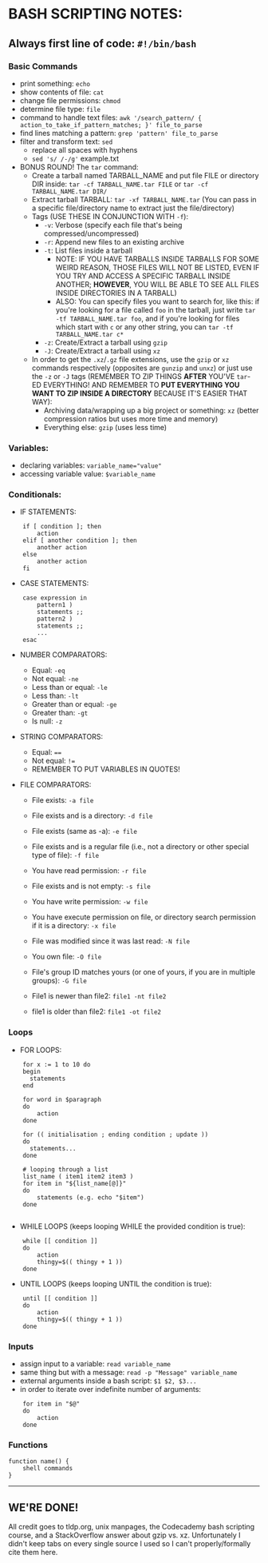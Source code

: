 # BASH SCRIPTING NOTES:
## Always first line of code: ```#!/bin/bash```

### Basic Commands
* print something: ```echo```
* show contents of file: ```cat```
* change file permissions: ```chmod```
* determine file type: ```file```
* command to handle text files: ```awk '/search_pattern/ { action_to_take_if_pattern_matches; }' file_to_parse```
* find lines matching a pattern: ```grep 'pattern' file_to_parse```
* filter and transform text: ```sed```
	* replace all spaces with hyphens
	* ```sed 's/ /-/g'``` example.txt
* BONUS ROUND! The ```tar``` command:
	* Create a tarball named TARBALL_NAME and put file FILE or directory DIR inside: ```tar -cf TARBALL_NAME.tar FILE``` or ```tar -cf TARBALL_NAME.tar DIR/```
	* Extract tarball TARBALL: ```tar -xf TARBALL_NAME.tar``` (You can pass in a specific file/directory name to extract just the file/directory)
	* Tags (USE THESE IN CONJUNCTION WITH ```-f```):
		* ```-v```: Verbose (specify each file that's being compressed/uncompressed)
		* ```-r```: Append new files to an existing archive
		* ```-t```: List files inside a tarball
			* NOTE: IF YOU HAVE TARBALLS INSIDE TARBALLS FOR SOME WEIRD REASON, THOSE FILES WILL NOT BE LISTED, EVEN IF YOU TRY AND ACCESS A SPECIFIC TARBALL INSIDE ANOTHER; __HOWEVER__, YOU WILL BE ABLE TO SEE ALL FILES INSIDE DIRECTORIES IN A TARBALL)
			* ALSO: You can specify files you want to search for, like this: if you're looking for a file called ```foo``` in the tarball, just write ```tar -tf TARBALL_NAME.tar foo```, and if you're looking for files which start with ```c``` or any other string, you can ```tar -tf TARBALL_NAME.tar c*```
		* ```-z```: Create/Extract a tarball using ```gzip```
		* ```-J```: Create/Extract a tarball using ```xz```
	* In order to get the ```.xz```/```.gz``` file extensions, use the ```gzip``` or ```xz``` commands respectively (opposites are ```gunzip``` and ```unxz```) or just use the ```-z``` or ```-J``` tags (REMEMBER TO ZIP THINGS __AFTER__ YOU'VE ```tar```-ED EVERYTHING! AND REMEMBER TO __PUT EVERYTHING YOU WANT TO ZIP INSIDE A DIRECTORY__ BECAUSE IT'S EASIER THAT WAY):
		* Archiving data/wrapping up a big project or something: ```xz``` (better compression ratios but uses more time and memory)
		* Everything else: ```gzip``` (uses less time)

### Variables:
* declaring variables: ```variable_name="value"```
* accessing variable value: ```$variable_name```

### Conditionals:
* IF STATEMENTS:
```
	if [ condition ]; then
		action
	elif [ another condition ]; then
		another action
	else
		another action
	fi
```

* CASE STATEMENTS:
```
	case expression in
	    pattern1 )
		statements ;;
	    pattern2 )
		statements ;;
	    ...
	esac
```

* NUMBER COMPARATORS:
	* Equal: ```-eq```
	* Not equal: ```-ne```
	* Less than or equal: ```-le```
	* Less than: ```-lt```
	* Greater than or equal: ```-ge```
	* Greater than: ```-gt```
	* Is null: ```-z```

* STRING COMPARATORS:
	* Equal: ```==```
	* Not equal: ```!=```
	* REMEMBER TO PUT VARIABLES IN QUOTES!
	
* FILE COMPARATORS:
	* File exists: ```-a file```
	* File exists and is a directory: ```-d file```
	* File exists (same as -a): ```-e file```
	* File exists and is a regular file (i.e., not a directory or other special type of file): ```-f file```
	* You have read permission: ```-r file``` 
	* File exists and is not empty: ```-s file```
	* You have write permission: ```-w file```
	* You have execute permission on file, or directory search permission if it is a directory: ```-x file```
	* File was modified since it was last read: ```-N file```
	* You own file: ```-O file```
	* File's group ID matches yours (or one of yours, if you are in multiple groups): ```-G file```

	* File1 is newer than file2: ```file1 -nt file2```
	* file1 is older than file2: ```file1 -ot file2```

### Loops
* FOR LOOPS:
```
	for x := 1 to 10 do
	begin
	  statements
	end

	for word in $paragraph
	do
		action	
	done
	
	for (( initialisation ; ending condition ; update ))
	do
	  statements...
	done
	
	# looping through a list
	list_name ( item1 item2 item3 )
	for item in "${list_name[@]}"
	do
		statements (e.g. echo "$item")
	done
	
```

* WHILE LOOPS (keeps looping WHILE the provided condition is true):
```
	while [[ condition ]]
	do
		action
		thingy=$(( thingy + 1 ))
	done
```

* UNTIL LOOPS (keeps looping UNTIL the condition is true):
```
	until [[ condition ]]
	do
		action
		thingy=$(( thingy + 1 ))
	done
```

### Inputs
* assign input to a variable: ```read variable_name```
* same thing but with a message: ```read -p "Message" variable_name```
* external arguments inside a bash script: ```$1 $2, $3...```
* in order to iterate over indefinite number of arguments:
```
	for item in "$@"
	do
		action
	done
```

### Functions
```
function name() {
    shell commands
}
```
-------------------------------------------------------------------------------------------------------
## WE'RE DONE!
All credit goes to tldp.org, unix manpages, the Codecademy bash scripting course, and a StackOverflow answer about gzip vs. xz. Unfortunately I didn't keep tabs on every single source I used so I can't properly/formally cite them here.
